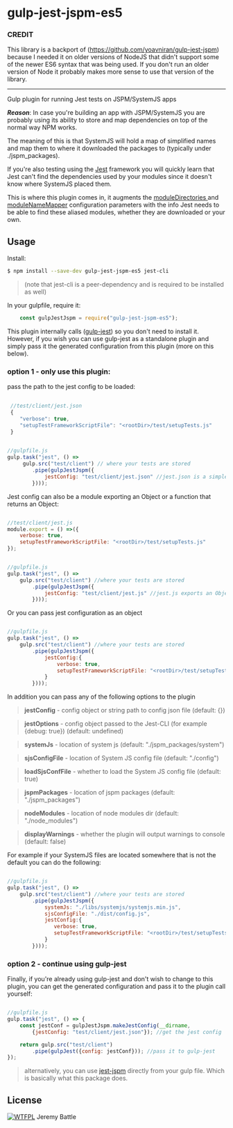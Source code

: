 # gulp-jest-jspm-es5

### CREDIT
This library is a backport of (https://github.com/yoavniran/gulp-jest-jspm) because I needed it on older versions of NodeJS that didn't
support some of the newer ES6 syntax that was being used. If you don't run an older version of Node it probably makes more sense to use
that version of the library.

-------


Gulp plugin for running Jest tests on JSPM/SystemJS apps

**_Reason_**: In case you're building an app with JSPM/SystemJS you are probably using its ability to store and map dependencies on top of the normal way NPM works.
 
The meaning of this is that SystemJS will hold a map of simplified names and map them to where it downloaded the packages to (typically under ./jspm_packages).
  
If you're also testing using the [Jest](https://facebook.github.io/jest/) framework you will quickly learn that Jest can't find the dependencies used by your modules since it doesn't know where SystemJS placed them.

This is where this plugin comes in, it augments the [moduleDirectories ](https://facebook.github.io/jest/docs/configuration.html#moduledirectories-array-string) and [moduleNameMapper](https://facebook.github.io/jest/docs/configuration.html#modulenamemapper-object-string-string) configuration parameters with the info Jest needs to be able to find these aliased modules, whether they are downloaded or your own.
    
 
## Usage

Install: 

```bash
$ npm install --save-dev gulp-jest-jspm-es5 jest-cli
```
> (note that jest-cli is a peer-dependency and is required to be installed as well)
 
In your gulpfile, require it:

```javascript
	const gulpJestJspm = require("gulp-jest-jspm-es5");
```

This plugin internally calls ([gulp-jest](https://www.npmjs.com/package/gulp-jest)) so you don't need to install it.
However, if you wish you can use gulp-jest as a standalone plugin and simply pass it the generated configuration from this plugin (more on this below).

### option 1 - only use this plugin:
  
pass the path to the jest config to be loaded:
```javascript
 
 //test/client/jest.json
 {    
    "verbose": true,
	"setupTestFrameworkScriptFile": "<rootDir>/test/setupTests.js"
 }
 

//gulpfile.js  
gulp.task("jest", () => 
     gulp.src("test/client") // where your tests are stored
        .pipe(gulpJestJspm({
            jestConfig: "test/client/jest.json" //jest.json is a simple JSON file
        })));
```

Jest config can also be a module exporting an Object or a function that returns an Object:

```javascript

//test/client/jest.js
module.export = () =>({   
    verbose: true,
	setupTestFrameworkScriptFile: "<rootDir>/test/setupTests.js"
});


//gulpfile.js 
gulp.task("jest", () => 
	gulp.src("test/client") //where your tests are stored
        .pipe(gulpJestJspm({
            jestConfig: "test/client/jest.js" //jest.js exports an Object or a function 
        })));
```

Or you can pass jest configuration as an object
```javascript

//gulpfile.js 
gulp.task("jest", () => 
    gulp.src("test/client") //where your tests are stored
        .pipe(gulpJestJspm({
            jestConfig:{	           
	           	verbose: true,
                setupTestFrameworkScriptFile: "<rootDir>/test/setupTests.js"
            }
        })));
```

In addition you can pass any of the following options to the plugin

> **jestConfig** - config object or string path to config json file (default: {})

> **jestOptions** - config object passed to the Jest-CLI (for example {debug: true}) (default: undefined)

> **systemJs** - location of system js (default: "./jspm_packages/system")

> **sjsConfigFile** - location of System JS config file (default: "./config")

> **loadSjsConfFile** - whether to load the System JS config file (default: true)

> **jspmPackages** - location of jspm packages (default: "./jspm_packages")

> **nodeModules** - location of node modules dir (default: "./node_modules")

> **displayWarnings** - whether the plugin will output warnings to console (default: false)

For example if your SystemJS files are located somewhere that is not the default you can do the following:
  
```javascript

//gulpfile.js  
gulp.task("jest", () => 
    gulp.src("test/client") //where your tests are stored
        .pipe(gulpJestJspm({
            systemJs: "./libs/systemjs/systemjs.min.js",
            sjsConfigFile: "./dist/config.js",
            jestConfig:{	           
	           verbose: true,
	           setupTestFrameworkScriptFile: "<rootDir>/test/setupTests.js"
            }
        })));
```

### option 2 - continue using gulp-jest

Finally, if you're already using gulp-jest and don't wish to change to this plugin, you can get the generated configuration and pass it to the plugin call yourself:

```javascript

//gulpfile.js
gulp.task("jest", () => {
	const jestConf = gulpJestJspm.makeJestConfig(__dirname,
        {jestConfig: "test/client/jest.json"}); //get the jest config

	return gulp.src("test/client")
    	.pipe(gulpJest({config: jestConf})); //pass it to gulp-jest
});
```

> alternatively, you can use [jest-jspm](https://www.npmjs.com/package/jest-jspm) directly from your gulp file. Which is basically what this package does.


## License

[![WTFPL](http://www.wtfpl.net/wp-content/uploads/2012/12/wtfpl-badge-1.png)](http://www.wtfpl.net/about/) Jeremy Battle